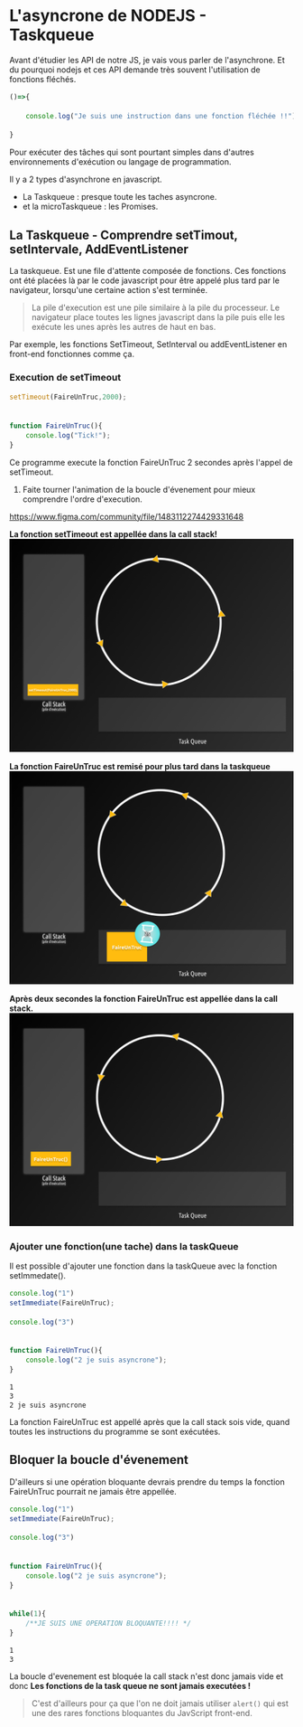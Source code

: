# L'asyncrone de NODEJS - Taskqueue
Avant d'étudier les API de notre JS, je vais vous parler de l'asynchrone. Et du pourquoi nodejs et ces API demande très souvent l'utilisation de fonctions fléchés.

```js
()=>{
    
    console.log("Je suis une instruction dans une fonction fléchée !!");

}
```

Pour exécuter des tâches qui sont pourtant simples dans d'autres environnements d'exécution ou langage de programmation.

Il y a 2 types d'asynchrone en javascript. 
- La Taskqueue : presque toute les taches asyncrone.
- et la microTaskqueue : les Promises.

## La Taskqueue - Comprendre setTimout, setIntervale, AddEventListener

La taskqueue. Est une file d'attente composée de fonctions. Ces fonctions ont été placées là par le code javascript pour être appelé plus tard par le navigateur, lorsqu'une certaine action s'est terminée.

> La pile d'execution est une pile similaire à la pile du processeur. Le navigateur place toutes les lignes javascript dans la pile puis elle les exécute les unes après les autres de haut en bas. 

Par exemple, les fonctions SetTimeout, SetInterval ou addEventListener en front-end fonctionnes comme ça. 

### Execution de setTimeout

```js
setTimeout(FaireUnTruc,2000);


function FaireUnTruc(){
    console.log("Tick!");
}
```

Ce programme execute la fonction FaireUnTruc 2 secondes après l'appel de setTimeout.

1. Faite tourner l'animation de la boucle d'évenement pour mieux comprendre l'ordre d'execution.

https://www.figma.com/community/file/1483112274429331648

**La fonction setTimeout est appellée dans la call stack!**
![alt text](image.png)

**La fonction FaireUnTruc est remisé pour plus tard dans la taskqueue**
![alt text](image-1.png)


**Après deux secondes la fonction FaireUnTruc est appellée dans la call stack.**
![alt text](image-2.png)


### Ajouter une fonction(une tache) dans la taskQueue

Il est possible d'ajouter une fonction dans la taskQueue avec la fonction setImmedate().

```js
console.log("1")
setImmediate(FaireUnTruc);

console.log("3")


function FaireUnTruc(){
    console.log("2 je suis asyncrone");
}
```

```
1
3
2 je suis asyncrone
```

La fonction FaireUnTruc est appellé après que la call stack sois vide, quand toutes les instructions du programme se sont exécutées.

## Bloquer la boucle d'évenement

D'ailleurs si une opération bloquante devrais prendre du temps la fonction FaireUnTruc pourrait ne jamais être appellée.

```js
console.log("1")
setImmediate(FaireUnTruc);

console.log("3")


function FaireUnTruc(){
    console.log("2 je suis asyncrone");
}


while(1){
    /**JE SUIS UNE OPERATION BLOQUANTE!!!! */
}
```

```
1
3

```
La boucle d'evenement est bloquée la call stack n'est donc jamais vide et donc **Les fonctions de la task queue ne sont jamais executées !**

> C'est d'ailleurs pour ça que l'on ne doit jamais utiliser `alert()` qui est une des rares fonctions bloquantes du JavScript front-end.

<!-- 
## 


## Asyncrone  et fonction callback

*app.js*
```js
import { stdin, stdout } from "process";
import {createInterface} from "readline";

// Je crée un objet qui fait interface avec les fd stdin et stdout
const logger = createInterface({
    input : stdin,
    output : stdout
});

console.log("Lecture du terminal...");

logger.question("Quel age as tu ?\n",(answer)=>{
    
    console.log(answer+" ans");        
    logger.close();
});

console.log("Fin du programme.");
```
Notez comme la réponse de l'utilisateur arrive après la dernière ligne du programme.

```bash
Lecture du terminal...
Quel age as tu ?
Fin du programme.
25
25 ans
```

Le programme c'est executé de façon asyncrone, celà signifie qu'il n'a pas attendu la réponse de l'utilisateur pour continuer son travail.

Cela signifie aussi que la fonction fléchée suivante a été *"mise de coté par nodejs"* pour être appelé plus tard".

La fonction à été rappelée plus tard on l'appel donc une fonction de rappel ou **fonction callback** en anglais
```js
(answer)=>{
    
    console.log(answer+" ans");        
    logger.close();
}
```

**Mettre de coté une fonction pour l'appeller plus tard voilà ce qu'est l'asyncrone.**

### Défintion Asyncrone
***Programmation asyncrone*** : Un programme est dit asyncrone quand il possède des instrcutions qui s'execute sans attendre la fin de l'execution d'une instruction précédente.

### Fonction callback

fonction callback : Une fonction qui est passé en paramètre d'une autre fonction pour être appelé plus tard. En JavaScript les fonctions callback sont souvent passé sous la forme d'une fonction fléchée pour simplifier le code. -->
